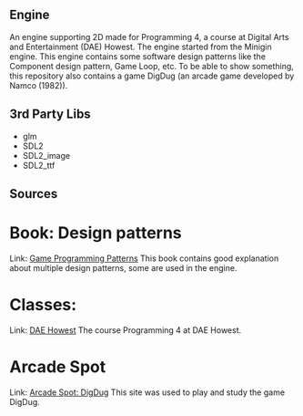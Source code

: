 ## Engine
An engine supporting 2D made for Programming 4, a course at Digital Arts and Entertainment (DAE) Howest. 
The engine started from the Minigin engine. 
This engine contains some software design patterns like the Component design pattern, Game Loop, etc.
To be able to show something, this repository also contains a game DigDug (an arcade game developed by Namco (1982)).

## 3rd Party Libs
- glm
- SDL2
- SDL2_image
- SDL2_ttf

## Sources
# Book: Design patterns
Link: [Game Programming Patterns](http://www.gameprogrammingpatterns.com/contents.html)
This book contains good explanation about multiple design patterns, some are used in the engine.

# Classes:
Link: [DAE Howest](http://www.digitalartsandentertainment.be/)
The course Programming 4 at DAE Howest.

# Arcade Spot
Link: [Arcade Spot: DigDug](http://www.arcadespot.com/game/dig-dug/)
This site was used to play and study the game DigDug.
